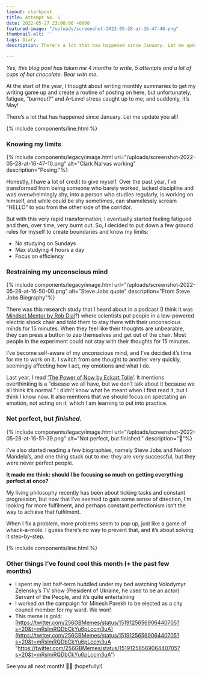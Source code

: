 ```yaml
---
layout: clarkpost
title: Attempt No. 5
date: 2022-05-27 23:00:00 +0000
featured-image: "/uploads/screenshot-2022-05-28-at-16-47-46.png"
thumbnail-alt: ''
tags: Diary
description: There's a lot that has happened since January. Let me update you all!

---
```

_Yes, this blog post has taken me 4 months to write, 5 attempts and a lot of cups of hot chocolate. Bear with me._ 

At the start of the year, I thought about writing monthly summaries to get my writing game up and create a routine of posting on here, but unfortunately, fatigue, “burnout?” and A-Level stress caught up to me; and suddenly, it’s May!

There’s a lot that has happened since January. Let me update you all!

  

{% include   components/line.html %}

### Knowing my limits

{% include components/legacy/image.html url="/uploads/screenshot-2022-05-28-at-16-47-10.png" alt="Clark Narvas working" description="Posing."%}



Honestly, I have a lot of credit to give myself. Over the past year, I’ve transformed from being someone who barely worked, lacked discipline and was overwhelmingly shy, into a person who studies regularly, is working on himself, and while could be shy sometimes, can shamelessly scream “HELLO” to you from the other side of the corridor.

But with this very rapid transformation, I eventually started feeling fatigued and then, over time, very burnt out. So, I decided to put down a few ground rules for myself to create boundaries and know my limits:

* No studying on Sundays
* Max studying 4 hours a day
* Focus on efficiency

### Restraining my unconscious mind

{% include components/legacy/image.html url="/uploads/screenshot-2022-05-28-at-16-50-00.png" alt="Steve Jobs quote" description="From Steve Jobs Biography"%}


There was this research study that I heard about in a podcast (I think it was [Mindset Mentor by Rob Dial](https://robdial.com/podcast/)?) where scientists put people in a low-powered electric shock chair and told them to stay there with their unconscious minds for 15 minutes. When they feel like their thoughts are unbearable, they can press a button to zap themselves and get out of the chair. Most people in the experiment could not stay with their thoughts for 15 minutes.

  
<span class="highlight">I’ve become self-aware of my unconscious mind,</span> and I’ve decided it’s time for me to work on it. I switch from one thought to another very quickly, seemingly affecting how I act, my emotions and what I do.

Last year, I read [‘The Power of Now by Eckart Tolle’](https://clarknarvas.com/2021). It mentions overthinking is a “disease we all have, but we don’t talk about it because we all think it’s normal.” I didn’t know what he meant when I first read it, but I think I know now. It also mentions that we should focus on spectating an emotion, not acting on it, which I am learning to put into practice.

###  Not perfect, but _finished_.

{% include components/legacy/image.html url="/uploads/screenshot-2022-05-28-at-16-51-39.png" alt="Not perfect, but finished." description="📸"%}


I’ve also started reading a few biographies, namely Steve Jobs and Nelson Mandela’s, and one thing stuck out to me: they are very successful, but they were never perfect people.

<span class="highlight">**It made me think: should I be focusing so much on getting everything perfect at once?**</span>

My living philosophy recently has been about ticking tasks and constant progression, but now that I’ve seemed to gain some sense of direction, I’m looking for more fulfilment, and perhaps constant perfectionism isn’t the way to achieve that fulfilment.

When I fix a problem, more problems seem to pop up, just like a game of whack-a-mole. I guess there’s no way to prevent that, and it’s about solving it step-by-step.

{% include   components/line.html %}

### Other things I’ve found cool this month (+ the past few months)

* I spent my last half-term huddled under my bed watching Volodymyr Zelensky’s TV show (President of Ukraine, he used to be an actor) Servant of the People, and it’s quite entertaining
* I worked on the campaign for Minesh Parekh to be elected as a city council member for my ward. We won!
* This meme is gold: [https://twitter.com/256GBMemes/status/1519125656906440705?s=20&t=mRslmRQDbCkYu6pLccm3uA](https://twitter.com/256GBMemes/status/1519125656906440705?s=20&t=mRslmRQDbCkYu6pLccm3uA "https://twitter.com/256GBMemes/status/1519125656906440705?s=20&t=mRslmRQDbCkYu6pLccm3uA")

See you all next month! 👋🏼 (hopefully!)